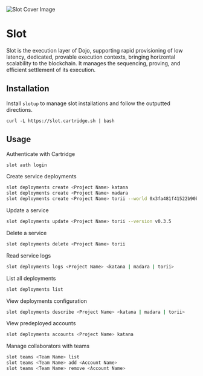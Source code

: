 ![Slot Cover Image](.github/cover.png)

# Slot

Slot is the execution layer of Dojo, supporting rapid provisioning of low latency, dedicated, provable execution contexts, bringing horizontal scalability to the blockchain. It manages the sequencing, proving, and efficient settlement of its execution.

## Installation

Install `slotup` to manage slot installations and follow the outputted directions.
```
curl -L https://slot.cartridge.sh | bash
```

## Usage

Authenticate with Cartridge
```sh
slot auth login
```

Create service deployments
```sh
slot deployments create <Project Name> katana
slot deployments create <Project Name> madara
slot deployments create <Project Name> torii --world 0x3fa481f41522b90b3684ecfab7650c259a76387fab9c380b7a959e3d4ac69f
```

Update a service
```sh
slot deployments update <Project Name> torii --version v0.3.5
```

Delete a service
```sh
slot deployments delete <Project Name> torii
```

Read service logs
```sh
slot deployments logs <Project Name> <katana | madara | torii>
```

List all deployments
```sh
slot deployments list
```

View deployments configuration
```sh
slot deployments describe <Project Name> <katana | madara | torii>
```

View predeployed accounts
```sh
slot deployments accounts <Project Name> katana
```

Manage collaborators with teams
```sh
slot teams <Team Name> list
slot teams <Team Name> add <Account Name>
slot teams <Team Name> remove <Account Name>
```
